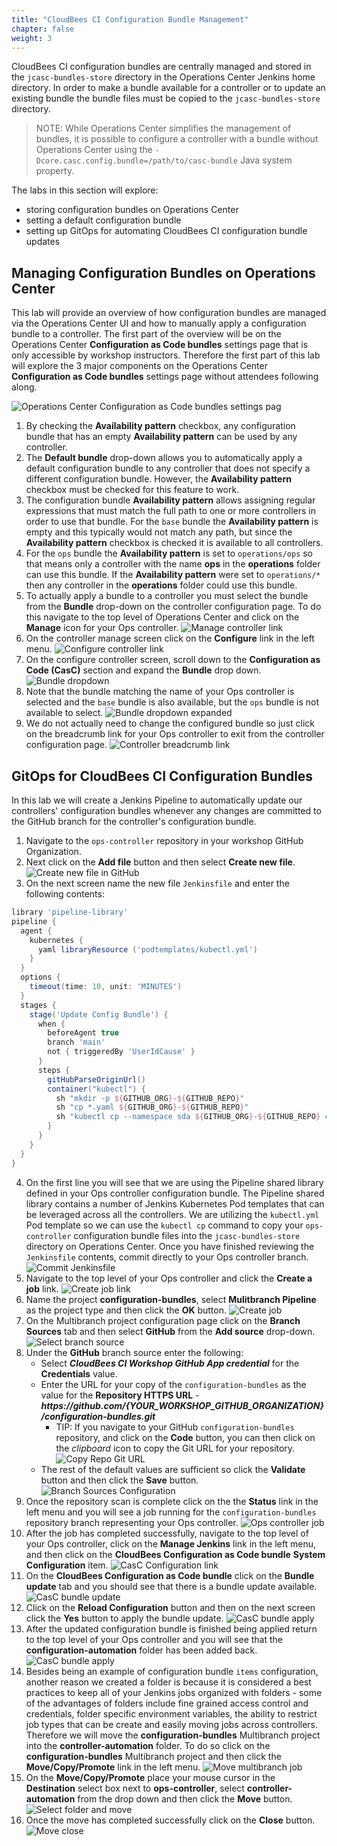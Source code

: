 ```yaml
---
title: "CloudBees CI Configuration Bundle Management"
chapter: false
weight: 3
--- 
```


CloudBees CI configuration bundles are centrally managed and stored in the `jcasc-bundles-store` directory in the Operations Center Jenkins home directory. In order to make a bundle available for a controller or to update an existing bundle the bundle files must be copied to the `jcasc-bundles-store` directory.

>NOTE: While Operations Center simplifies the management of bundles, it is possible to configure a controller with a bundle without Operations Center using the `-Dcore.casc.config.bundle=/path/to/casc-bundle` Java system property.

The labs in this section will explore:

- storing configuration bundles on Operations Center
- setting a default configuration bundle
- setting up GitOps for automating CloudBees CI configuration bundle updates

## Managing Configuration Bundles on Operations Center

This lab will provide an overview of how configuration bundles are managed via the Operations Center UI and how to manually apply a configuration bundle to a controller. The first part of the overview will be on the Operations Center **Configuration as Code bundles** settings page that is only accessible by workshop instructors. Therefore the first part of this lab will explore the 3 major components on the Operations Center **Configuration as Code bundles** settings page without attendees following along.

![Operations Center Configuration as Code bundles settings pag](ops-center-config-bundle-settings.png?width=70pc)

1. By checking the **Availability pattern** checkbox, any configuration bundle that has an empty **Availability pattern** can be used by any controller.
2. The **Default bundle** drop-down allows you to automatically apply a default configuration bundle to any controller that does not specify a different configuration bundle. However, the **Availability pattern** checkbox must be checked for this feature to work.
3. The configuration bundle **Availability pattern** allows assigning regular expressions that must match the full path to one or more controllers in order to use that bundle. For the `base` bundle the **Availability pattern** is empty and this typically would not match any path, but since the **Availability pattern** checkbox is checked it is available to all controllers.
4. For the `ops` bundle the **Availability pattern** is set to `operations/ops` so that means only a controller with the name **ops** in the **operations** folder can use this bundle. If the **Availability pattern** were set to `operations/*` then any controller in the **operations** folder could use this bundle.
5. To actually apply a bundle to a controller you must select the bundle from the **Bundle** drop-down on the controller configuration page. To do this navigate to the top level of Operations Center and click on the **Manage** icon for your Ops controller. ![Manage controller link](manage-controller-link.png?width=60pc)
6. On the controller manage screen click on the **Configure** link in the left menu. ![Configure controller link](configure-controller-link.png?width=50pc)
7. On the configure controller screen, scroll down to the **Configuration as Code (CasC)** section and expand the **Bundle** drop down. ![Bundle dropdown](bundle-dropdown.png?width=50pc)
8. Note that the bundle matching the name of your Ops controller is selected and the `base` bundle is also available, but the `ops` bundle is not available to select. ![Bundle dropdown expanded](bundle-dropdown-expanded.png?width=50pc)
9. We do not actually need to change the configured bundle so just click on the breadcrumb link for your Ops controller to exit from the controller configuration page. ![Controller breadcrumb link](controller-breadcrumb-link.png?width=50pc)

## GitOps for CloudBees CI Configuration Bundles

In this lab we will create a Jenkins Pipeline to automatically update our controllers' configuration bundles whenever any changes are committed to the GitHub branch for the controller's configuration bundle.
 
1. Navigate to the `ops-controller` repository in your workshop GitHub Organization.
2. Next click on the **Add file** button and then select **Create new file**. ![Create new file in GitHub](github-create-new-file.png?width=50pc)
3. On the next screen name the new file `Jenkinsfile` and enter the following contents:
```groovy
library 'pipeline-library'
pipeline {
  agent {
    kubernetes {
      yaml libraryResource ('podtemplates/kubectl.yml')
    }
  }
  options {
    timeout(time: 10, unit: 'MINUTES')
  }
  stages {
    stage('Update Config Bundle') {
      when {
        beforeAgent true
        branch 'main'
        not { triggeredBy 'UserIdCause' }
      }
      steps {
        gitHubParseOriginUrl()
        container("kubectl") {
          sh "mkdir -p ${GITHUB_ORG}-${GITHUB_REPO}"
          sh "cp *.yaml ${GITHUB_ORG}-${GITHUB_REPO}"
          sh "kubectl cp --namespace sda ${GITHUB_ORG}-${GITHUB_REPO} cjoc-0:/var/jenkins_home/jcasc-bundles-store/ -c jenkins"
        }
      }
    }
  }
}
```
4. On the first line you will see that we are using the Pipeline shared library defined in your Ops controller configuration bundle. The Pipeline shared library contains a number of Jenkins Kubernetes Pod templates that can be leveraged across all the controllers. We are utilizing the `kubectl.yml` Pod template so we can use the `kubectl cp` command to copy your `ops-controller` configuration bundle files into the `jcasc-bundles-store` directory on Operations Center. Once you have finished reviewing the `Jenkinsfile` contents, commit directly to your Ops controller branch. ![Commit Jenkinsfile](commit-jenkinsfile.png?width=50pc)
5. Navigate to the top level of your Ops controller and click the **Create a job** link. ![Create job link](create-job-link.png?width=50pc)
6. Name the project **configuration-bundles**, select **Mulitbranch Pipeline** as the project type and then click the **OK** button. ![Create job](create-job.png?width=50pc)
7. On the Multibranch project configuration page click on the **Branch Sources** tab and then select **GitHub** from the **Add source** drop-down. ![Select branch source](select-branch-source.png?width=50pc)
8. Under the **GitHub** branch source enter the following:
   - Select ***CloudBees CI Workshop GitHub App credential*** for the **Credentials** value. 
   - Enter the URL for your copy of the `configuration-bundles` as the value for the **Repository HTTPS URL** - ***https:\//github.com/{YOUR_WORKSHOP_GITHUB_ORGANIZATION}/configuration-bundles.git***
     - TIP: If you navigate to your GitHub `configuration-bundles` repository, and click on the **Code** button, you can then click on the *clipboard* icon to copy the Git URL for your repository. ![Copy Repo Git URL](copy-repo-url.png?width=40pc)
   - The rest of the default values are sufficient so click the **Validate** button and then click the **Save** button. ![Branch Sources Configuration](branch-source-config.png?width=50pc)
9. Once the repository scan is complete click on the the **Status** link in the left menu and you will see a job running for the `configuration-bundles` repository branch representing your Ops controller. ![Ops controller job](ops-controller-job.png?width=50pc)
10. After the job has completed successfully, navigate to the top level of your Ops controller, click on the **Manage Jenkins** link in the left menu, and then click on the **CloudBees Configuration as Code bundle** **System Configuration** item. ![CasC Configuration link](casc-config-link.png?width=50pc)
11. On the **CloudBees Configuration as Code bundle** click on the **Bundle update** tab and you should see that there is a bundle update available. ![CasC bundle update](casc-bundle-update.png?width=50pc)
12. Click on the **Reload Configuration** button and then on the next screen click the **Yes** button to apply the bundle update. ![CasC bundle apply](casc-bundle-apply.png?width=50pc)
13. After the updated configuration bundle is finished being applied return to the top level of your Ops controller and you will see that the **configuration-automation** folder has been added back. ![CasC bundle apply](casc-bundle-apply.png?width=50pc)
14. Besides being an example of configuration bundle `items` configuration, another reason we created a folder is because it is considered a best practices to keep all of your Jenkins jobs organized with folders - some of the advantages of folders include fine grained access control and credentials, folder specific environment variables, the ability to restrict job types that can be create and easily moving jobs across controllers. Therefore we will move the **configuration-bundles** Multibranch project into the **controller-automation** folder. To do so click on the **configuration-bundles** Multibranch project and then click the **Move/Copy/Promote** link in the left menu. ![Move multibranch job](move-multibranch-job.png?width=50pc)
15. On the **Move/Copy/Promote** place your mouse cursor in the **Destination** select box next to **ops-controller**, select **controller-automation** from the drop down and then click the **Move** button. ![Select folder and move](select-folder-move.png?width=50pc)
16. Once the move has completed successfully click on the **Close** button. ![Move close](move-close.png?width=50pc)

